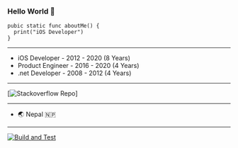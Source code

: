 ### Hello World 🙏

```
pubic static func aboutMe() {
  print("iOS Developer")
}
```

***

- iOS Developer - 2012 - 2020 (8 Years)
- Product Engineer - 2016 - 2020 (4 Years)
- .net Developer - 2008 - 2012 (4 Years)

***

[![Stackoverflow Repo](https://img.shields.io/stackexchange/stackoverflow/r/1294448)]


***

- 🌏 Nepal 🇳🇵 

***

[![Build and Test](https://github.com/apple/swift-protobuf/workflows/Build%20and%20Test/badge.svg)](https://github.com/apple/swift-protobuf/actions?query=workflow%3A%22Build+and+Test%22)

<!--
**bishalg/bishalg** is a ✨ _special_ ✨ repository because its `README.md` (this file) appears on your GitHub profile.

Here are some ideas to get you started:

- 🔭 I’m currently working on ...
- 🌱 I’m currently learning ...
- 👯 I’m looking to collaborate on ...
- 🤔 I’m looking for help with ...
- 💬 Ask me about ...
- 📫 How to reach me: ...
- 😄 Pronouns: ...
- ⚡ Fun fact: ...
-->
